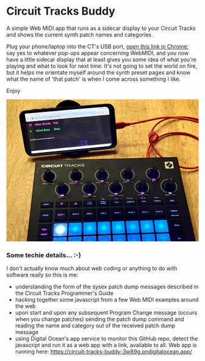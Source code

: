 # Circuit Tracks Buddy
A simple Web MIDI app that runs as a sidecar display to your Circuit Tracks and shows the current synth patch names and categories.

Plug your phone/laptop into the CT's USB port, [open this link in Chrome](https://circuit-tracks-buddy-3w89g.ondigitalocean.app/), say yes to whatever pop-ups appear concerning WebMIDI, and you now have a little sidecar display that at least gives you some idea of what you're playing and what to look for next time.  It's not going to set the world on fire, but it helps me orientate myself around the synth preset pages and know what the name of 'that patch' is when I come across something I like.

Enjoy

![Circuit Tracks Buddy serving suggestion](https://github.com/g7uhn/circuit-tracks-buddy/blob/main/CT_Buddy_serving_suggestion.png)

### Some techie details... :-)
I don't actually know much about web coding or anything to do with software really so this is me:
- understanding the form of the sysex patch dump messages described in the Circuit Tracks Programmer's Guide
- hacking together some javascript from a few Web MIDI examples around the web
- upon start and upon any subsequent Program Change message (occurs when you change patches) sending the patch dump command and reading the name and category out of the received patch dump message
- using Digital Ocean's app service to monitor this GitHub repo, detect the javascript and run it as a web app with a link, available to all.  Web app is running here: https://circuit-tracks-buddy-3w89g.ondigitalocean.app/ 
